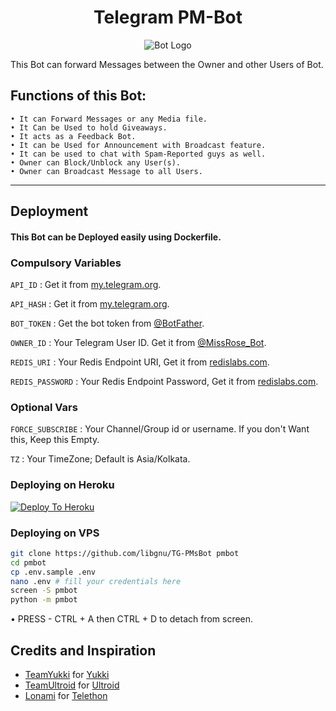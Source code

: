 <h1 align="center">Telegram PM-Bot</h1>
<p align="center">
    <a herf="https://github.com/libgnu/TG-PMsBot">
        <img src="https://graph.org/file/5b08963ece50cfdbe7a2a.jpg" alt="Bot Logo">
    </a>
</p>

This Bot can forward Messages between the Owner and other Users of Bot.

##  Functions of this Bot:
```
• It can Forward Messages or any Media file.
• It Can be Used to hold Giveaways.
• It acts as a Feedback Bot.
• It can be Used for Announcement with Broadcast feature.
• It can be used to chat with Spam-Reported guys as well.
• Owner can Block/Unblock any User(s).
• Owner can Broadcast Message to all Users.
```
---

## Deployment

#### This Bot can be Deployed easily using Dockerfile.

### Compulsory Variables
`API_ID` : Get it from [my.telegram.org](https://my.telegram.org).

`API_HASH` : Get it from [my.telegram.org](https://my.telegram.org).

`BOT_TOKEN` : Get the bot token from [@BotFather](https://telegram.dog/BotFather).

`OWNER_ID` : Your Telegram User ID. Get it from [@MissRose_Bot](https://telegram.dog/MissRose_Bot).

`REDIS_URI` : Your Redis Endpoint URI, Get it from [redislabs.com](https://redislabs.com).

`REDIS_PASSWORD` : Your Redis Endpoint Password, Get it from [redislabs.com](https://redislabs.com).

### Optional Vars
`FORCE_SUBSCRIBE` : Your Channel/Group id or username. If you don't Want this, Keep this Empty.

`TZ` : Your TimeZone; Default is Asia/Kolkata.

### Deploying on Heroku
[![Deploy To Heroku](https://www.herokucdn.com/deploy/button.svg)](https://heroku.com/deploy?template=https://github.com/libgnu/TG-PMsBot)

### Deploying on VPS
```sh
git clone https://github.com/libgnu/TG-PMsBot pmbot
cd pmbot
cp .env.sample .env
nano .env # fill your credentials here
screen -S pmbot
python -m pmbot
```
• PRESS - CTRL + A then CTRL + D to detach from screen.

## Credits and Inspiration
- [TeamYukki](https://github.com/TeamYukki) for [Yukki](https://github.com/TeamYukki/YukkiMusicBot)
- [TeamUltroid](https://github.com/TeamUltroid) for [Ultroid](https://github.com/TeamUltroid/Ultroid)
- [Lonami](https://github.com/LonamiWebs) for [Telethon](https://github.com/LonamiWebs/Telethon)

